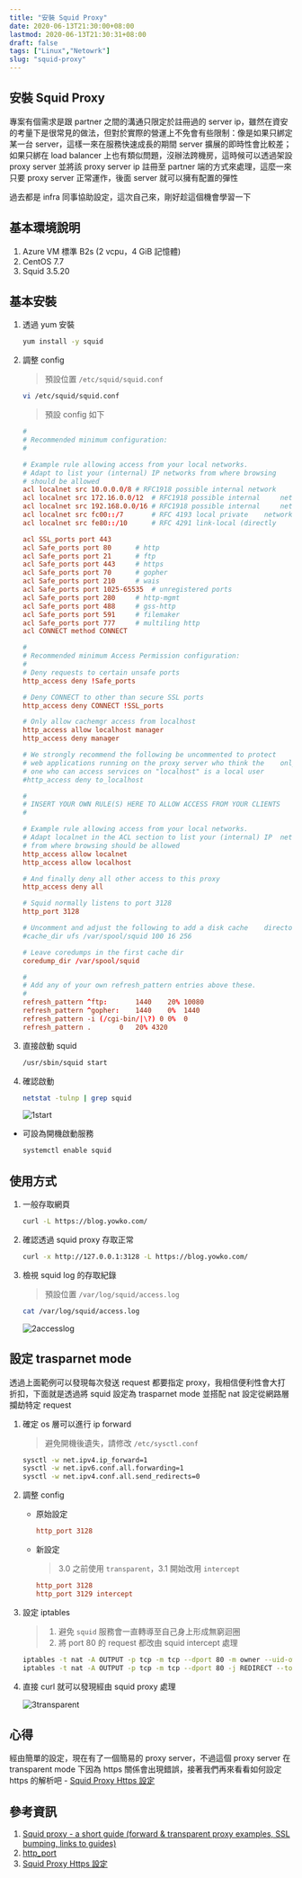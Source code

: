 ```yaml
---
title: "安裝 Squid Proxy"
date: 2020-06-13T21:30:00+08:00
lastmod: 2020-06-13T21:30:31+08:00
draft: false
tags: ["Linux","Netowrk"]
slug: "squid-proxy"
---
```


## 安裝 Squid Proxy

專案有個需求是跟 partner 之間的溝通只限定於註冊過的 server ip，雖然在資安的考量下是很常見的做法，但對於實際的營運上不免會有些限制：像是如果只綁定某一台 server，這樣一來在服務快速成長的期間 server 擴展的即時性會比較差；如果只綁在 load balancer 上也有類似問題，沒辦法跨機房，這時候可以透過架設 proxy server 並將該 proxy server ip 註冊至 partner 端的方式來處理，這麼一來只要 proxy server 正常運作，後面 server 就可以擁有配置的彈性

過去都是 infra 同事協助設定，這次自己來，剛好趁這個機會學習一下

## 基本環境說明

1. Azure VM 標準 B2s (2 vcpu，4 GiB 記憶體)
2. CentOS 7.7
3. Squid 3.5.20

## 基本安裝

1. 透過 yum 安裝

    ```bash
    yum install -y squid
    ```

2. 調整 config

    > 預設位置 `/etc/squid/squid.conf`

    ```bash
    vi /etc/squid/squid.conf
    ```

    > 預設 config 如下

    ```conf
    #
    # Recommended minimum configuration:
    #

    # Example rule allowing access from your local networks.
    # Adapt to list your (internal) IP networks from where browsing
    # should be allowed
    acl localnet src 10.0.0.0/8	# RFC1918 possible internal network
    acl localnet src 172.16.0.0/12	# RFC1918 possible internal     network
    acl localnet src 192.168.0.0/16	# RFC1918 possible internal     network
    acl localnet src fc00::/7       # RFC 4193 local private    network range
    acl localnet src fe80::/10      # RFC 4291 link-local (directly     plugged) machines

    acl SSL_ports port 443
    acl Safe_ports port 80		# http
    acl Safe_ports port 21		# ftp
    acl Safe_ports port 443		# https
    acl Safe_ports port 70		# gopher
    acl Safe_ports port 210		# wais
    acl Safe_ports port 1025-65535	# unregistered ports
    acl Safe_ports port 280		# http-mgmt
    acl Safe_ports port 488		# gss-http
    acl Safe_ports port 591		# filemaker
    acl Safe_ports port 777		# multiling http
    acl CONNECT method CONNECT

    #
    # Recommended minimum Access Permission configuration:
    #
    # Deny requests to certain unsafe ports
    http_access deny !Safe_ports

    # Deny CONNECT to other than secure SSL ports
    http_access deny CONNECT !SSL_ports

    # Only allow cachemgr access from localhost
    http_access allow localhost manager
    http_access deny manager

    # We strongly recommend the following be uncommented to protect     innocent
    # web applications running on the proxy server who think the    only
    # one who can access services on "localhost" is a local user
    #http_access deny to_localhost

    #
    # INSERT YOUR OWN RULE(S) HERE TO ALLOW ACCESS FROM YOUR CLIENTS
    #

    # Example rule allowing access from your local networks.
    # Adapt localnet in the ACL section to list your (internal) IP  networks
    # from where browsing should be allowed
    http_access allow localnet
    http_access allow localhost

    # And finally deny all other access to this proxy
    http_access deny all

    # Squid normally listens to port 3128
    http_port 3128

    # Uncomment and adjust the following to add a disk cache    directory.
    #cache_dir ufs /var/spool/squid 100 16 256

    # Leave coredumps in the first cache dir
    coredump_dir /var/spool/squid

    #
    # Add any of your own refresh_pattern entries above these.
    #
    refresh_pattern ^ftp:		1440	20%	10080
    refresh_pattern ^gopher:	1440	0%	1440
    refresh_pattern -i (/cgi-bin/|\?) 0	0%	0
    refresh_pattern .		0	20%	4320
    ```

3. 直接啟動 squid

    ```bash
    /usr/sbin/squid start
    ```

4. 確認啟動

    ```bash
    netstat -tulnp | grep squid
    ```

    ![1start](https://user-images.githubusercontent.com/3851540/84596036-db3c3800-ae8d-11ea-8df1-cebaa8445270.jpg)

* 可設為開機啟動服務

    ```bash
    systemctl enable squid
    ```

## 使用方式

1. 一般存取網頁

    ```bash
    curl -L https://blog.yowko.com/
    ```

2. 確認透過 squid proxy 存取正常

    ```bash
    curl -x http://127.0.0.1:3128 -L https://blog.yowko.com/
    ```

3. 檢視 squid log 的存取紀錄

    > 預設位置 `/var/log/squid/access.log`

    ```bash
    cat /var/log/squid/access.log
    ```

    ![2accesslog](https://user-images.githubusercontent.com/3851540/84596038-dd05fb80-ae8d-11ea-9f42-3f629c7b1ef8.jpg)

## 設定 trasparnet mode

透過上面範例可以發現每次發送 request 都要指定 proxy，我相信便利性會大打折扣，下面就是透過將 squid 設定為 trasparnet mode 並搭配 nat 設定從網路層攔劫特定 request

1. 確定 os 層可以進行 ip forward

    > 避免開機後遺失，請修改 `/etc/sysctl.conf`

    ```bash
    sysctl -w net.ipv4.ip_forward=1
    sysctl -w net.ipv6.conf.all.forwarding=1
    sysctl -w net.ipv4.conf.all.send_redirects=0
    ```

2. 調整 config

    - 原始設定

        ```conf
        http_port 3128
        ```

    - 新設定

        > 3.0 之前使用 `transparent`，3.1 開始改用 `intercept`

        ```conf
        http_port 3128
        http_port 3129 intercept
        ```

3. 設定 iptables

    > 1. 避免 `squid` 服務會一直轉導至自己身上形成無窮迴圈
    > 2. 將 port 80 的 request 都改由 squid intercept 處理

    ```bash
    iptables -t nat -A OUTPUT -p tcp -m tcp --dport 80 -m owner --uid-owner squid -j RETURN
    iptables -t nat -A OUTPUT -p tcp -m tcp --dport 80 -j REDIRECT --to-ports 3129
    ```

4. 直接 curl 就可以發現經由 squid proxy 處理

    ![3transparent](https://user-images.githubusercontent.com/3851540/84596039-dd05fb80-ae8d-11ea-813a-76c526ff039d.jpg)

## 心得

經由簡單的設定，現在有了一個簡易的 proxy server，不過這個 proxy server 在 transparent mode 下因為 https 關係會出現錯誤，接著我們再來看看如何設定 https 的解析吧 - [Squid Proxy Https 設定](https://blog.yowko.com/squid-proxy-https)

## 參考資訊

1. [Squid proxy - a short guide (forward & transparent proxy examples, SSL bumping, links to guides)](https://www.reddit.com/r/sysadmin/comments/a67hly/squid_proxy_a_short_guide_forward_transparent/)
2. [http_port](http://www.squid-cache.org/Versions/v3/3.5/cfgman/http_port.html)
3. [Squid Proxy Https 設定](https://blog.yowko.com/squid-proxy-https)
